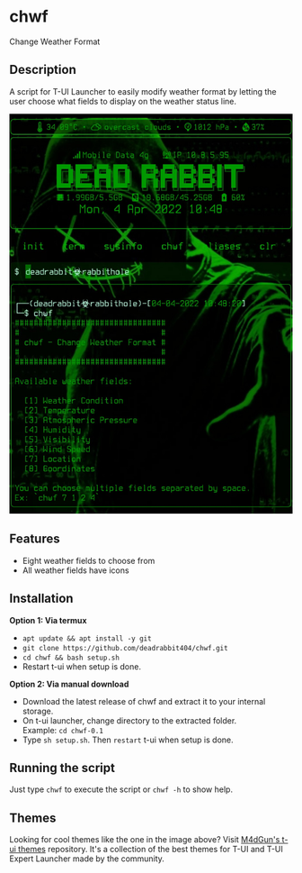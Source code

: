 # chwf
Change Weather Format

## Description
A script for T-UI Launcher to easily modify weather format
by letting the user choose what fields to display on the
weather status line.
 
![Screenshot](image/chwf.jpg)

## Features
* Eight weather fields to choose from
* All weather fields have icons

## Installation
**Option 1: Via termux**
* `apt update && apt install -y git`
* `git clone https://github.com/deadrabbit404/chwf.git`
* `cd chwf && bash setup.sh`
* Restart t-ui when setup is done.

**Option 2: Via manual download**
* Download the latest release of chwf and extract
it to your internal storage.
* On t-ui launcher, change directory to the
extracted folder.  
Example: `cd chwf-0.1`
* Type `sh setup.sh`. Then `restart` t-ui when
setup is done.

## Running the script
Just type `chwf` to execute the script or `chwf -h`
to show help.

## Themes
Looking for cool themes like the one in the image above? Visit
[M4dGun's t-ui themes](https://github.com/M4dGun/t-ui_themes)
repository. It's a  collection of the best themes for
T-UI and T-UI Expert Launcher made by the community.

